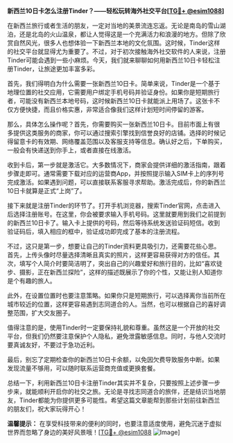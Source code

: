 **新西兰10日卡怎么注册Tinder？——轻松玩转海外社交平台[[TG💪+ @esim1088](https://t.me/s/esim1088)]**

在新西兰旅行或者生活的朋友，一定对当地的美景流连忘返。无论是南岛的雪山湖泊，还是北岛的火山温泉，都让人觉得这是一个充满活力和浪漫的地方。但除了欣赏自然风光，很多人也想体验一下新西兰本地的文化氛围。这时候，Tinder这样的社交平台就显得尤为重要了。不过，对于初次接触海外社交软件的人来说，注册Tinder可能会遇到一些小麻烦。今天，我们就来聊聊如何用新西兰10日卡轻松注册Tinder，让旅途更加丰富多彩。

首先，我们得明白为什么需要一张新西兰10日卡。简单来说，Tinder是一个基于地理位置的社交应用，它需要用户绑定手机号码并验证身份。如果你是短期旅行者，可能没有新西兰本地号码，这时候新西兰10日卡就能派上用场了。这张卡不仅方便快捷，而且价格实惠，非常适合像我们这样计划短时间停留的游客。

那么，具体怎么操作呢？首先，你需要购买一张新西兰10日卡。目前市面上有很多提供这类服务的商家，你可以通过搜索引擎找到信誉良好的店铺。选择的时候记得留意卡的有效期、网络覆盖范围以及客服支持等信息。确认好之后，下单购买，一般会有快递送到你手上，或者直接在线激活。

收到卡后，第一步就是激活它。大多数情况下，商家会提供详细的激活指南，跟着步骤走即可。通常需要下载对应的运营商App，并按照提示输入SIM卡上的序列号完成激活。如果遇到问题，可以直接联系客服寻求帮助。激活完成后，你的新西兰10日卡就算是正式“上岗”了。

接下来就是注册Tinder的环节了。打开手机浏览器，搜索Tinder官网，点击进入后选择注册账号。在这里，你会被要求输入手机号码。这里就要用到我们之前提到的新西兰10日卡了。输入卡上提供的号码，然后等待系统发送验证码短信。收到验证码后，填入相应的框中，验证成功即完成了基本的注册流程。

不过，这只是第一步，想要让自己的Tinder资料更具吸引力，还需要花些心思。首先，上传头像时尽量选择清晰且真实的照片，这样更容易获得对方的信任。其次，填写个人简介时要简洁明了，突出自己的兴趣爱好和旅行目的，比如“喜欢徒步、摄影，正在新西兰探险”，这样的描述既展示了你的个性，又能让别人知道你是个有趣的旅人。

此外，在设置位置时也要注意策略。如果你只是短期旅行，可以选择离你当前所在城市较近的位置，这样更容易遇到志同道合的人。当然，也可以根据自己的喜好调整范围，扩大交友圈子。

值得注意的是，使用Tinder时一定要保持礼貌和尊重。虽然这是一个开放的社交平台，但我们仍然要注意保护个人隐私，避免泄露敏感信息。同时，与他人交流时要真诚友好，不要过于急功近利。

最后，别忘了定期检查你的新西兰10日卡余额，以免因欠费导致服务中断。如果发现流量不够用，可以随时联系运营商充值或更换套餐。

总结一下，利用新西兰10日卡注册Tinder其实并不复杂，只要按照上述步骤一步步来，就能顺利开启你的社交之旅。无论是寻找志同道合的旅伴，还是结识当地朋友，Tinder都能为你提供更多可能性。希望这篇文章能帮到那些计划前往新西兰的朋友们，祝大家玩得开心！

**温馨提示：** 在享受科技带来的便利的同时，也要注意适度使用，避免沉迷于虚拟世界而忽略了身边的美好风景哦！[[TG💪+ @esim1088](https://t.me/s/esim1088) ![Image](https://i.postimg.cc/4NQfJmqS/Snipaste-2025-05-13-00-14-12.png)]
